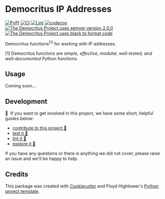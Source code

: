 # Democritus IP Addresses

[![PyPI](https://img.shields.io/pypi/v/d8s-ip-addresses.svg)](https://pypi.python.org/pypi/d8s-ip-addresses)
[![CI](https://github.com/democritus-project/d8s-ip-addresses/workflows/CI/badge.svg)](https://github.com/democritus-project/d8s-ip-addresses/actions)
[![Lint](https://github.com/democritus-project/d8s-ip-addresses/workflows/Lint/badge.svg)](https://github.com/democritus-project/d8s-ip-addresses/actions)
[![codecov](https://codecov.io/gh/democritus-project/d8s-ip-addresses/branch/main/graph/badge.svg?token=V0WOIXRGMM)](https://codecov.io/gh/democritus-project/d8s-ip-addresses)
[![The Democritus Project uses semver version 2.0.0](https://img.shields.io/badge/-semver%20v2.0.0-22bfda)](https://semver.org/spec/v2.0.0.html)
[![The Democritus Project uses black to format code](https://img.shields.io/badge/code%20style-black-000000.svg)](https://github.com/psf/black)

Democritus functions<sup>[1]</sup> for working with IP addresses.

[1] Democritus functions are <i>simple, effective, modular, well-tested, and well-documented</i> Python functions.

## Usage

Coming soon...

## Development

👋 &nbsp;If you want to get involved in this project, we have some short, helpful guides below:

- [contribute to this project 🥇][contributing]
- [test it 🧪][local-dev]
- [lint it 🧹][local-dev]
- [explore it 🔭][local-dev]

If you have any questions or there is anything we did not cover, please raise an issue and we'll be happy to help.

## Credits

This package was created with [Cookiecutter](https://github.com/audreyr/cookiecutter) and Floyd Hightower's [Python project template](https://github.com/fhightower-templates/python-project-template).

[contributing]: https://github.com/democritus-project/.github/blob/main/CONTRIBUTING.md#contributing-a-pr-
[local-dev]: https://github.com/democritus-project/.github/blob/main/CONTRIBUTING.md#local-development-
